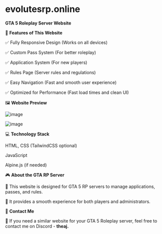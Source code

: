 # evolutesrp.online

**GTA 5 Roleplay Server Website**


🌟 **Features of This Website**

✅ Fully Responsive Design (Works on all devices)

✅ Custom Pass System (For better roleplay)

✅ Application System (For new players)

✅ Rules Page (Server rules and regulations)

✅ Easy Navigation (Fast and smooth user experience)

✅ Optimized for Performance (Fast load times and clean UI)


🖼 **Website Preview**

![image](https://github.com/user-attachments/assets/dd707411-79cf-49d7-94ba-75dddfd27a35)

![image](https://github.com/user-attachments/assets/c0545bb1-abd9-4d0f-8530-ca503266c9e2)


💻 **Technology Stack**

HTML, CSS (TailwindCSS optional)

JavaScript

Alpine.js (if needed)


🎮 **About the GTA RP Server**

🔹 This website is designed for GTA 5 RP servers to manage applications, passes, and rules.

🔹 It provides a smooth experience for both players and administrators.

💬 **Contact Me**

📩 If you need a similar website for your GTA 5 Roleplay server, feel free to contact me on Discord - **theaj.**
